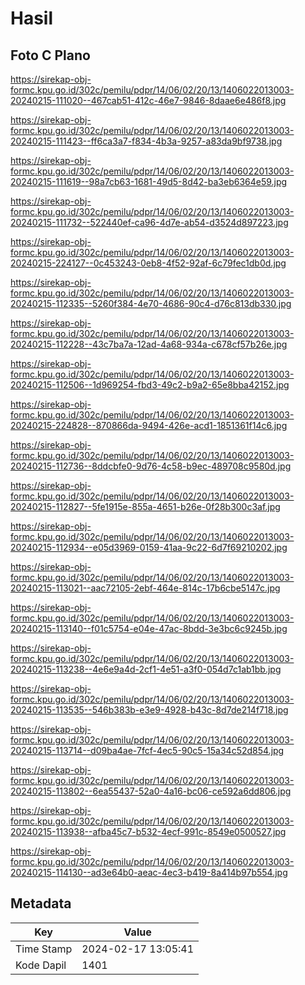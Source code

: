 # Hasil

## Foto C Plano

https://sirekap-obj-formc.kpu.go.id/302c/pemilu/pdpr/14/06/02/20/13/1406022013003-20240215-111020--467cab51-412c-46e7-9846-8daae6e486f8.jpg

https://sirekap-obj-formc.kpu.go.id/302c/pemilu/pdpr/14/06/02/20/13/1406022013003-20240215-111423--ff6ca3a7-f834-4b3a-9257-a83da9bf9738.jpg

https://sirekap-obj-formc.kpu.go.id/302c/pemilu/pdpr/14/06/02/20/13/1406022013003-20240215-111619--98a7cb63-1681-49d5-8d42-ba3eb6364e59.jpg

https://sirekap-obj-formc.kpu.go.id/302c/pemilu/pdpr/14/06/02/20/13/1406022013003-20240215-111732--522440ef-ca96-4d7e-ab54-d3524d897223.jpg

https://sirekap-obj-formc.kpu.go.id/302c/pemilu/pdpr/14/06/02/20/13/1406022013003-20240215-224127--0c453243-0eb8-4f52-92af-6c79fec1db0d.jpg

https://sirekap-obj-formc.kpu.go.id/302c/pemilu/pdpr/14/06/02/20/13/1406022013003-20240215-112335--5260f384-4e70-4686-90c4-d76c813db330.jpg

https://sirekap-obj-formc.kpu.go.id/302c/pemilu/pdpr/14/06/02/20/13/1406022013003-20240215-112228--43c7ba7a-12ad-4a68-934a-c678cf57b26e.jpg

https://sirekap-obj-formc.kpu.go.id/302c/pemilu/pdpr/14/06/02/20/13/1406022013003-20240215-112506--1d969254-fbd3-49c2-b9a2-65e8bba42152.jpg

https://sirekap-obj-formc.kpu.go.id/302c/pemilu/pdpr/14/06/02/20/13/1406022013003-20240215-224828--870866da-9494-426e-acd1-1851361f14c6.jpg

https://sirekap-obj-formc.kpu.go.id/302c/pemilu/pdpr/14/06/02/20/13/1406022013003-20240215-112736--8ddcbfe0-9d76-4c58-b9ec-489708c9580d.jpg

https://sirekap-obj-formc.kpu.go.id/302c/pemilu/pdpr/14/06/02/20/13/1406022013003-20240215-112827--5fe1915e-855a-4651-b26e-0f28b300c3af.jpg

https://sirekap-obj-formc.kpu.go.id/302c/pemilu/pdpr/14/06/02/20/13/1406022013003-20240215-112934--e05d3969-0159-41aa-9c22-6d7f69210202.jpg

https://sirekap-obj-formc.kpu.go.id/302c/pemilu/pdpr/14/06/02/20/13/1406022013003-20240215-113021--aac72105-2ebf-464e-814c-17b6cbe5147c.jpg

https://sirekap-obj-formc.kpu.go.id/302c/pemilu/pdpr/14/06/02/20/13/1406022013003-20240215-113140--f01c5754-e04e-47ac-8bdd-3e3bc6c9245b.jpg

https://sirekap-obj-formc.kpu.go.id/302c/pemilu/pdpr/14/06/02/20/13/1406022013003-20240215-113238--4e6e9a4d-2cf1-4e51-a3f0-054d7c1ab1bb.jpg

https://sirekap-obj-formc.kpu.go.id/302c/pemilu/pdpr/14/06/02/20/13/1406022013003-20240215-113535--546b383b-e3e9-4928-b43c-8d7de214f718.jpg

https://sirekap-obj-formc.kpu.go.id/302c/pemilu/pdpr/14/06/02/20/13/1406022013003-20240215-113714--d09ba4ae-7fcf-4ec5-90c5-15a34c52d854.jpg

https://sirekap-obj-formc.kpu.go.id/302c/pemilu/pdpr/14/06/02/20/13/1406022013003-20240215-113802--6ea55437-52a0-4a16-bc06-ce592a6dd806.jpg

https://sirekap-obj-formc.kpu.go.id/302c/pemilu/pdpr/14/06/02/20/13/1406022013003-20240215-113938--afba45c7-b532-4ecf-991c-8549e0500527.jpg

https://sirekap-obj-formc.kpu.go.id/302c/pemilu/pdpr/14/06/02/20/13/1406022013003-20240215-114130--ad3e64b0-aeac-4ec3-b419-8a414b97b554.jpg


## Metadata

| Key        | Value               |
| ---------- | ------------------- |
| Time Stamp | 2024-02-17 13:05:41 |
| Kode Dapil | 1401                |



